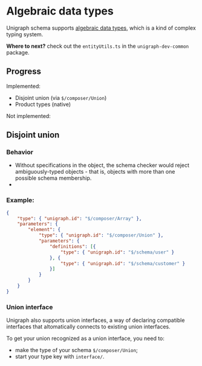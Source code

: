 # Algebraic data types

Unigraph schema supports [algebraic data types](https://en.wikipedia.org/wiki/Algebraic_data_type), which is a kind of complex typing system.

**Where to next?** check out the `entityUtils.ts` in the `unigraph-dev-common` package.

## Progress

Implemented: 
- Disjoint union (via `$/composer/Union`)
- Product types (native)

Not implemented:

## Disjoint union

### Behavior
- Without specifications in the object, the schema checker would reject ambiguously-typed objects - that is, objects with more than one possible schema membership.
- 
### Example:
```json
{
    "type": { "unigraph.id": "$/composer/Array" },
    "parameters": {
        "element": {
            "type": { "unigraph.id": "$/composer/Union" },
            "parameters": {
                "definitions": [{
                    "type": { "unigraph.id": "$/schema/user" }
                }, {
                    "type": { "unigraph.id": "$/schema/customer" }
                }]
            }
        }
    }
}
```
### Union interface
Unigraph also supports union interfaces, a way of declaring compatible interfaces that altomatically connects to existing union interfaces.

To get your union recognized as a union interface, you need to:
- make the type of your schema `$/composer/Union`;
- start your type key with `interface/`.